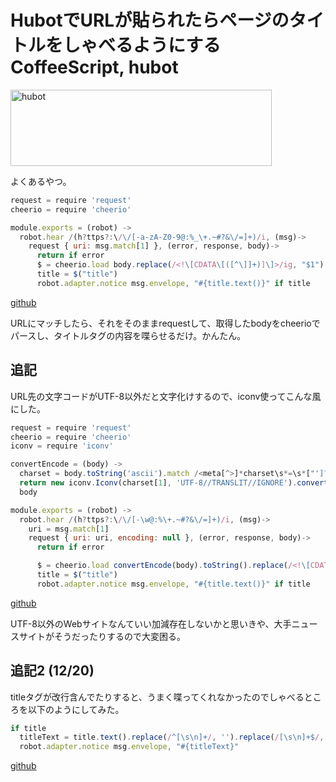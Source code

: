 HubotでURLが貼られたらページのタイトルをしゃべるようにする CoffeeScript, hubot
=====
<a href="http://manaten.net/wp-content/uploads/2013/12/hubot.png"><img src="http://manaten.net/wp-content/uploads/2013/12/hubot.png" alt="hubot" width="418" height="122" class="aligncenter size-full wp-image-860" /></a>

よくあるやつ。

```javascript
request = require 'request'
cheerio = require 'cheerio'

module.exports = (robot) ->
  robot.hear /(h?ttps?:\/\/[-a-zA-Z0-9@:%_\+.~#?&\/=]+)/i, (msg)->
    request { uri: msg.match[1] }, (error, response, body)->
      return if error
      $ = cheerio.load body.replace(/<!\[CDATA\[([^\]]+)]\]>/ig, "$1")
      title = $("title")
      robot.adapter.notice msg.envelope, "#{title.text()}" if title
```
[github](https://github.com/manaten/mana_bot/blob/master/scripts/url_title.coffee)

URLにマッチしたら、それをそのままrequestして、取得したbodyをcheerioでパースし、タイトルタグの内容を喋らせるだけ。かんたん。

## 追記
URL先の文字コードがUTF-8以外だと文字化けするので、iconv使ってこんな風にした。

```javascript
request = require 'request'
cheerio = require 'cheerio'
iconv = require 'iconv'

convertEncode = (body) ->
  charset = body.toString('ascii').match /<meta[^>]*charset\s*=\s*["']?([-\w]+)["']?/i
  return new iconv.Iconv(charset[1], 'UTF-8//TRANSLIT//IGNORE').convert(body) if charset
  body

module.exports = (robot) ->
  robot.hear /(h?ttps?:\/\/[-\w@:%\+.~#?&\/=]+)/i, (msg)->
    uri = msg.match[1]
    request { uri: uri, encoding: null }, (error, response, body)->
      return if error

      $ = cheerio.load convertEncode(body).toString().replace(/<!\[CDATA\[([^\]]+)]\]>/ig, "$1")
      title = $("title")
      robot.adapter.notice msg.envelope, "#{title.text()}" if title
```
[github](https://github.com/manaten/mana_bot/blob/master/scripts/url_title.coffee)

UTF-8以外のWebサイトなんていい加減存在しないかと思いきや、大手ニュースサイトがそうだったりするので大変困る。


## 追記2 (12/20)
titleタグが改行含んでたりすると、うまく喋ってくれなかったのでしゃべるところを以下のようにしてみた。

```javascript
if title
  titleText = title.text().replace(/^[\s\n]+/, '').replace(/[\s\n]+$/, '')
  robot.adapter.notice msg.envelope, "#{titleText}"
```
[github](https://github.com/manaten/mana_bot/blob/master/scripts/url_title.coffee)

